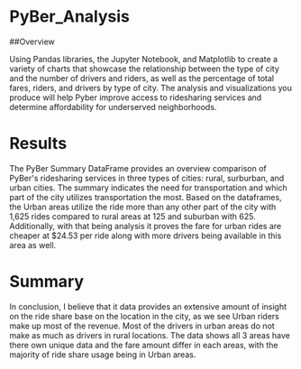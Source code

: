 # PyBer_Analysis

##Overview 

Using Pandas libraries, the Jupyter Notebook, and Matplotlib to create a variety of charts that showcase the relationship between the type of city and the number of drivers and riders, as well as the percentage of total fares, riders, and drivers by type of city. The analysis and visualizations you produce will help Pyber improve access to ridesharing services and determine affordability for underserved neighborhoods.

# Results
The PyBer Summary DataFrame provides an overview comparison of PyBer's ridesharing services in three types of cities: rural, surburban, and urban cities. The summary indicates the need for transportation and which part of the city utilizes transportation the most. Based on the dataframes, the Urban areas utilize the ride more than any other part of the city with 1,625 rides compared to rural areas at 125 and suburban with 625. Additionally, with that being analysis it proves the fare for urban rides are cheaper at $24.53 per ride along with more drivers being available in this area as well.

# Summary

In conclusion, I believe that it data provides an extensive amount of insight on the ride share base on the location in the city, as we see Urban riders make up most of the revenue. Most of the drivers in urban areas do not make as much as drivers in rural locations. The data shows all 3 areas have there own unique data and the fare amount differ in each areas, with the majority of ride share usage being in Urban areas. 

